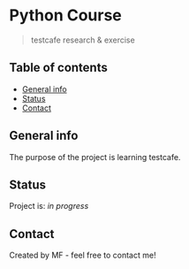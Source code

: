 # Python Course 
> testcafe research & exercise

## Table of contents
* [General info](#general-info)
* [Status](#status)
* [Contact](#contact)

## General info
The purpose of the project is learning testcafe. 

## Status
Project is: _in progress_

## Contact
Created by MF - feel free to contact me!
